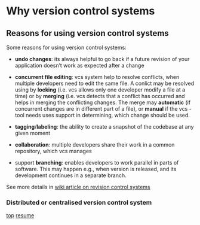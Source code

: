 # <a id="0-WHY-VCS">Why version control systems </a>

## Reasons for using version control systems

Some reasons for using version control systems:

* **undo changes**: its always helpful to go back if a future revision
  of your application doesn’t work as expected after a change
  
* **concurrent file editing**: vcs system help to resolve conflicts,
  when multiple developers need to edit the same file. A conlict may
  be resolved using by **locking** (i.e. vcs allows only one developer
  modify a file at a time) or by **merging** (i.e. vcs detects that a
  conflict has occurred and helps in merging the conflicting
  changes. The merge may **automatic** (if concurrent changes are in
  different part of a file), or **manual** if the vcs -tool needs uses
  support in determining, which change should be used.
  
* **tagging**/**labeling**: the ability to create a snapshot of the
    codebase at any given moment
	
* **collaboration**: multiple developers share their work in a common
    repository, which vcs manages
* support **branching**: enables developers to work parallel in parts
  of software. This may happen e.g., when version is released, and its
  development continues in a separate branch.
  
See more details in
[wiki article on revision control systems](http://en.wikipedia.org/wiki/Revision_control)

### Distributed or centralised version control system






[top](../README.md)  [resume](../README.md#0-SETUP-DEVCC) 

